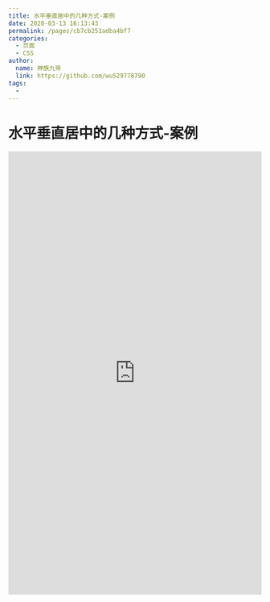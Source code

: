 ```yaml
---
title: 水平垂直居中的几种方式-案例
date: 2020-03-13 16:13:43
permalink: /pages/cb7cb251adba4bf7
categories: 
  - 页面
  - CSS
author: 
  name: 神族九帝
  link: https://github.com/wu529778790
tags: 
  - 
---
```

# 水平垂直居中的几种方式-案例

<iframe height="880" style="width: 100%;" scrolling="no" title="水平垂直居中的几种方式" src="https://codepen.io/wu529778790/embed/poJLeYv?height=880&theme-id=light&default-tab=result" frameborder="no" allowtransparency="true" allowfullscreen="true">
  See the Pen <a href='https://codepen.io/wu529778790/pen/poJLeYv'>水平垂直居中的几种方式</a> by wu529778790
  (<a href='https://codepen.io/wu529778790'>@wu529778790</a>) on <a href='https://codepen.io'>CodePen</a>.
</iframe>

